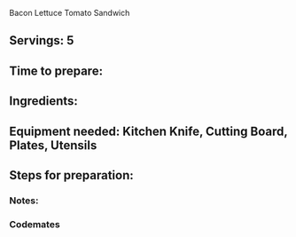 Bacon Lettuce Tomato Sandwich 

## Servings: 5

## Time to prepare: 

## Ingredients:


## Equipment needed: Kitchen Knife, Cutting Board, Plates, Utensils


## Steps for preparation:



### Notes:



### Codemates #
